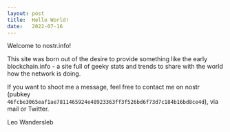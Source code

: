 ```yaml
---
layout: post
title:  Hello World!
date:   2022-07-16
---
```


Welcome to nostr.info!

This site was born out of the desire to provide something like the early
blockchain.info - a site full of geeky stats and trends to share with the
world how the network is doing.

If you want to shoot me a message, feel free to contact me on nostr
(pubkey `46fcbe3065eaf1ae7811465924e48923363ff3f526bd6f73d7c184b16bd8ce4d`),
via mail or Twitter.

Leo Wandersleb